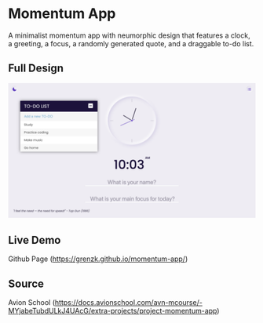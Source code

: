 # Momentum App

A minimalist momentum app with neumorphic design that features a clock, a greeting, a focus, a randomly generated quote, and a draggable to-do list.

## Full Design

![momentum-app](./assets/screenshots/momentum-app.png)

## Live Demo

Github Page (https://grenzk.github.io/momentum-app/)

## Source

Avion School (https://docs.avionschool.com/avn-mcourse/-MYjabeTubdULkJ4UAcG/extra-projects/project-momentum-app)
